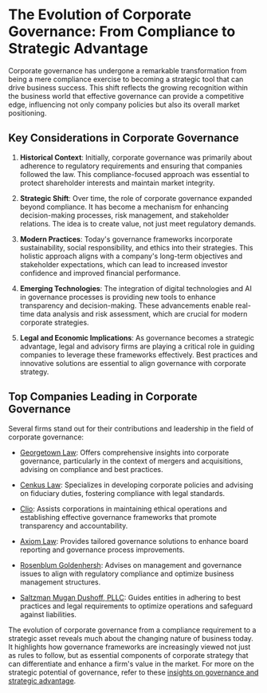 # The Evolution of Corporate Governance: From Compliance to Strategic Advantage

Corporate governance has undergone a remarkable transformation from being a mere compliance exercise to becoming a strategic tool that can drive business success. This shift reflects the growing recognition within the business world that effective governance can provide a competitive edge, influencing not only company policies but also its overall market positioning.

## Key Considerations in Corporate Governance

1. **Historical Context**: Initially, corporate governance was primarily about adherence to regulatory requirements and ensuring that companies followed the law. This compliance-focused approach was essential to protect shareholder interests and maintain market integrity.

2. **Strategic Shift**: Over time, the role of corporate governance expanded beyond compliance. It has become a mechanism for enhancing decision-making processes, risk management, and stakeholder relations. The idea is to create value, not just meet regulatory demands.

3. **Modern Practices**: Today's governance frameworks incorporate sustainability, social responsibility, and ethics into their strategies. This holistic approach aligns with a company's long-term objectives and stakeholder expectations, which can lead to increased investor confidence and improved financial performance.

4. **Emerging Technologies**: The integration of digital technologies and AI in governance processes is providing new tools to enhance transparency and decision-making. These advancements enable real-time data analysis and risk assessment, which are crucial for modern corporate strategies.

5. **Legal and Economic Implications**: As governance becomes a strategic advantage, legal and advisory firms are playing a critical role in guiding companies to leverage these frameworks effectively. Best practices and innovative solutions are essential to align governance with corporate strategy.

## Top Companies Leading in Corporate Governance

Several firms stand out for their contributions and leadership in the field of corporate governance:

- [Georgetown Law](/dir/georgetown_law): Offers comprehensive insights into corporate governance, particularly in the context of mergers and acquisitions, advising on compliance and best practices.
  
- [Cenkus Law](/dir/cenkus_law): Specializes in developing corporate policies and advising on fiduciary duties, fostering compliance with legal standards.

- [Clio](/dir/clio): Assists corporations in maintaining ethical operations and establishing effective governance frameworks that promote transparency and accountability.

- [Axiom Law](/dir/axiom_law): Provides tailored governance solutions to enhance board reporting and governance process improvements.

- [Rosenblum Goldenhersh](/dir/rosenblum_goldenhersh): Advises on management and governance issues to align with regulatory compliance and optimize business management structures.

- [Saltzman Mugan Dushoff, PLLC](/dir/saltzman_mugan_dushoff_pllc): Guides entities in adhering to best practices and legal requirements to optimize operations and safeguard against liabilities.

The evolution of corporate governance from a compliance requirement to a strategic asset reveals much about the changing nature of business today. It highlights how governance frameworks are increasingly viewed not just as rules to follow, but as essential components of corporate strategy that can differentiate and enhance a firm's value in the market. For more on the strategic potential of governance, refer to these [insights on governance and strategic advantage](/dir/georgetown_law).